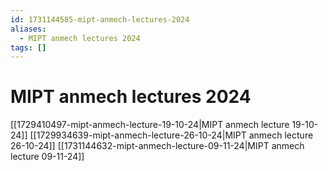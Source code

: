 ```yaml
---
id: 1731144585-mipt-anmech-lectures-2024
aliases:
  - MIPT anmech lectures 2024
tags: []
---
```


# MIPT anmech lectures 2024
[[1729410497-mipt-anmech-lecture-19-10-24|MIPT anmech lecture 19-10-24]]
[[1729934639-mipt-anmech-lecture-26-10-24|MIPT anmech lecture 26-10-24]]
[[1731144632-mipt-anmech-lecture-09-11-24|MIPT anmech lecture 09-11-24]]
